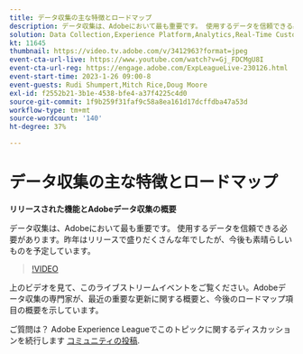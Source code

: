 ```yaml
---
title: データ収集の主な特徴とロードマップ
description: データ収集は、Adobeにおいて最も重要です。 使用するデータを信頼できる必要があります。昨年はリリースで盛りだくさんな年でしたが、今後も素晴らしいものを予定しています。
solution: Data Collection,Experience Platform,Analytics,Real-Time Customer Data Platform,Customer Journey Analytics
kt: 11645
thumbnail: https://video.tv.adobe.com/v/3412963?format=jpeg
event-cta-url-live: https://www.youtube.com/watch?v=Gj_FDCMgU8I
event-cta-url-reg: https://engage.adobe.com/ExpLeagueLive-230126.html
event-start-time: 2023-1-26 09:00-8
event-guests: Rudi Shumpert,Mitch Rice,Doug Moore
exl-id: f2552b21-3b1e-4538-bfe4-a37f4225c4d0
source-git-commit: 1f9b259f31faf9c58a8ea161d17dcffdba47a53d
workflow-type: tm+mt
source-wordcount: '140'
ht-degree: 37%

---
```


# データ収集の主な特徴とロードマップ

**リリースされた機能とAdobeデータ収集の概要**

データ収集は、Adobeにおいて最も重要です。 使用するデータを信頼できる必要があります。昨年はリリースで盛りだくさんな年でしたが、今後も素晴らしいものを予定しています。

>[!VIDEO](https://video.tv.adobe.com/v/3412963/?quality=12&learn=on)

上のビデオを見て、このライブストリームイベントをご覧ください。Adobeデータ収集の専門家が、最近の重要な更新に関する概要と、今後のロードマップ項目の概要を示しています。

ご質問は？ Adobe Experience Leagueでこのトピックに関するディスカッションを続行します [コミュニティの投稿](https://experienceleaguecommunities.adobe.com/t5/adobe-experience-platform-launch/experience-league-live-post-session-discussion-data-collection/m-p/569923#M316).
